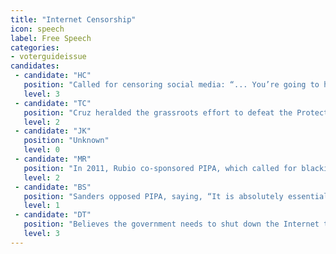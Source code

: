 ```yaml
---
title: "Internet Censorship"
icon: speech
label: Free Speech
categories:
- voterguideissue
candidates:
 - candidate: "HC"
   position: "Called for censoring social media: “... You’re going to hear all of the usual complaints, you know, freedom of speech, etc. But if we truly are in a war ... we’ve got to shut off their means of communicating,” she said in December. "
   level: 3
 - candidate: "TC"
   position: "Cruz heralded the grassroots effort to defeat the Protect IP Act (PIPA), which would have blacked out parts of the Internet. But he mistakenly believes that Net Neutrality is censorship. "
   level: 2
 - candidate: "JK"
   position: "Unknown"
   level: 0
 - candidate: "MR"
   position: "In 2011, Rubio co-sponsored PIPA, which called for blacking out large portions of the Internet. He pulled his support after a massive public outcry."
   level: 2
 - candidate: "BS"
   position: "Sanders opposed PIPA, saying, “It is absolutely essential that the Internet remain open and free of censorship or the chilling effects that result in self-censorship.”"
   level: 1
 - candidate: "DT"
   position: "Believes the government needs to shut down the Internet to keep America safe. “I sure as hell don’t want to let people that want to kill us ... use our Internet.”"
   level: 3
---
```

